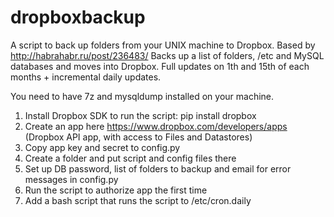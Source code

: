 dropboxbackup
=============

A script to back up folders from your UNIX machine to Dropbox.
Based by http://habrahabr.ru/post/236483/
Backs up a list of folders, /etc and MySQL databases and moves into Dropbox.
Full updates on 1th and 15th of each months + incremental daily updates.

You need to have 7z and mysqldump installed on your machine.

1. Install Dropbox SDK to run the script: pip install dropbox
1. Create an app here https://www.dropbox.com/developers/apps (Dropbox API app, with access to Files and Datastores)
1. Copy app key and secret to config.py
1. Create a folder and put script and config files there
1. Set up DB password, list of folders to backup and email for error messages in config.py
1. Run the script to authorize app the first time
1. Add a bash script that runs the script to /etc/cron.daily
